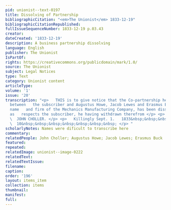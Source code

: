 ```yaml
---
pid: unionist--text-0197
title: Dissolving of Partnership
bibliographicCitation: "<em>The Unionist</em> 1833-12-19"
bibliographicCitationRepublished: 
fullIssueSequenceNumber: 1833-12-19 p.03.43
creator: 
dateCreated: '1833-12-19'
description: A business partnership dissolving
language: English
publisher: The Unionist
IsPartOf: 
rights: https://creativecommons.org/publicdomain/mark/1.0/
source: The Unionist
subject: Legal Notices
type: Text
category: Unionist content
articleType: 
volume: '1'
issue: '20'
transcription: "<p>   THIS is to give notice that the Co-partnership heretofore subsisting
  between   the subscriber and Augustus Howe, Jacob Lewes and Erasmus Buck under the
  name   and firm of the Mechanics Manufacturing Company, has been dissolved so far
  as   respects the subscriber, he having withdrawn therefrom </p> <p>   &nbsp;&nbsp;&nbsp;&nbsp;&nbsp;&nbsp;&nbsp;&nbsp;&nbsp;&nbsp;&nbsp;&nbsp;&nbsp;&nbsp;&nbsp;&nbsp;&nbsp;&nbsp;&nbsp;&nbsp;&nbsp;&nbsp;&nbsp;&nbsp;&nbsp;&nbsp;&nbsp;&nbsp;&nbsp;&nbsp;&nbsp;&nbsp;&nbsp;&nbsp;&nbsp;
  \  JOHN CHOLLER. </p> <p>   Killingly Sept. 1.   1833&nbsp;&nbsp;&nbsp;&nbsp;&nbsp;&nbsp;&nbsp;&nbsp;&nbsp;&nbsp;&nbsp;&nbsp;&nbsp;&nbsp;&nbsp;&nbsp;&nbsp;&nbsp;&nbsp;&nbsp;&nbsp;&nbsp;&nbsp;&nbsp;
  \  10&nbsp;&nbsp;&nbsp;&nbsp;&nbsp;&nbsp;&nbsp; </p> "
scholarlyNotes: Names were dificult to transcribe here
commentary: 
relatedPeople: John Choller; Augustus Howe; Jacob Lewes; Erasmus Buck
featured: 
repeated: 
relatedImage: unionist--image-0222
relatedText: 
relatedTextIssue: 
filename: 
caption: 
order: '196'
layout: items_item
collection: items
thumbnail: 
manifest: 
full: 
---
```

